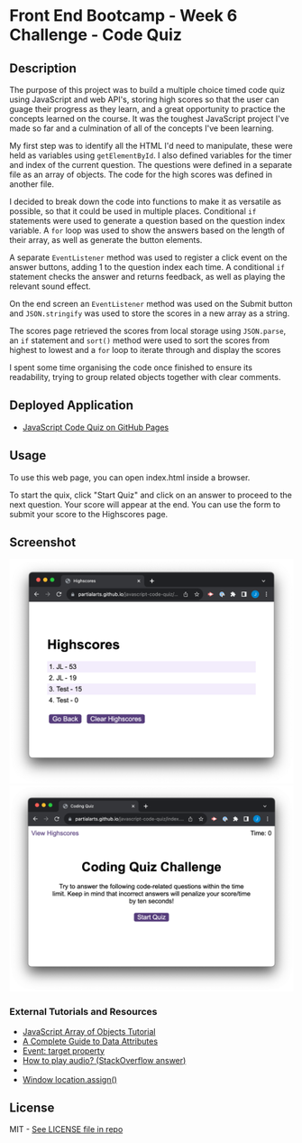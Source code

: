 # Front End Bootcamp - Week 6 Challenge - Code Quiz

## Description

The purpose of this project was to build a multiple choice timed code quiz using JavaScript and web API's, storing high scores so that the user can guage their progress as they learn, and a great opportunity to practice the concepts learned on the course. It was the toughest JavaScript project I've made so far and a culmination of all of the concepts I've been learning.

My first step was to identify all the HTML I'd need to manipulate, these were held as variables using `getElementById`. I also defined variables for the timer and index of the current question. The questions were defined in a separate file as an array of objects. The code for the high scores was defined in another file.

I decided to break down the code into functions to make it as versatile as possible, so that it could be used in multiple places. Conditional `if` statements were used to generate a question based on the question index variable. A `for` loop was used to show the answers based on the length of their array, as well as generate the button elements. 

A separate `EventListener` method was used to register a click event on the answer buttons, adding 1 to the question index each time. A conditional `if` statement checks the answer and returns feedback, as well as playing the relevant sound effect.

On the end screen an `EventListener` method was used on the Submit button and `JSON.stringify` was used to store the scores in a new array as a string.

The scores page retrieved the scores from local storage using `JSON.parse`, an `if` statement and `sort()` method were used to sort the scores from highest to lowest and a `for` loop to iterate through and display the scores

I spent some time organising the code once finished to ensure its readability, trying to group related objects together with clear comments.

## Deployed Application

* [JavaScript Code Quiz on GitHub Pages](https://partialarts.github.io/javascript-code-quiz/)

## Usage

To use this web page, you can open index.html inside a browser.

To start the quix, click "Start Quiz" and click on an answer to proceed to the next question. Your score will appear at the end. You can use the form to submit your score to the Highscores page.

## Screenshot

![The application includes a home page titled "Coding Quiz Challenge", a description and a "Start Quiz" button.](./assets/images/screenshot-1.png)
![The application includes a Highscores page, with the scores displayed from highest to lowest in a list.](./assets/images/screenshot-2.png)

### External Tutorials and Resources

* [JavaScript Array of Objects Tutorial](https://www.freecodecamp.org/news/javascript-array-of-objects-tutorial-how-to-create-update-and-loop-through-objects-using-js-array-methods/)
* [A Complete Guide to Data Attributes](https://css-tricks.com/a-complete-guide-to-data-attributes/)
* [Event: target property](https://developer.mozilla.org/en-US/docs/Web/API/Event/target)
* [How to play audio? (StackOverflow answer)](https://stackoverflow.com/questions/9419263/how-to-play-audio)
* [<audio>: The Embed Audio element](https://developer.mozilla.org/en-US/docs/Web/HTML/Element/audio)
* [Window location.assign()](https://www.w3schools.com/JSREF/met_loc_assign.asp)

## License

MIT - [See LICENSE file in repo](https://github.com/partialarts/javascript-code-quiz/blob/main/LICENSE)

